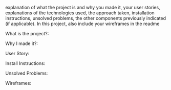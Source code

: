 explanation of what the project is and why you made it, your user stories, explanations of the technologies used, the approach taken, installation instructions, unsolved problems, the other components previously indicated (if applicable). In this project, also include your wireframes in the readme

What is the project?:

Why I made it?:

User Story:

Install Instructions:

Unsolved Problems:

Wireframes: